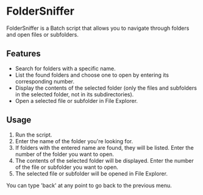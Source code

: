 # FolderSniffer

FolderSniffer is a Batch script that allows you to navigate through folders and open files or subfolders.

## Features

- Search for folders with a specific name.
- List the found folders and choose one to open by entering its corresponding number.
- Display the contents of the selected folder (only the files and subfolders in the selected folder, not in its subdirectories).
- Open a selected file or subfolder in File Explorer.

## Usage

1. Run the script.
2. Enter the name of the folder you're looking for.
3. If folders with the entered name are found, they will be listed. Enter the number of the folder you want to open.
4. The contents of the selected folder will be displayed. Enter the number of the file or subfolder you want to open.
5. The selected file or subfolder will be opened in File Explorer.

You can type 'back' at any point to go back to the previous menu.
